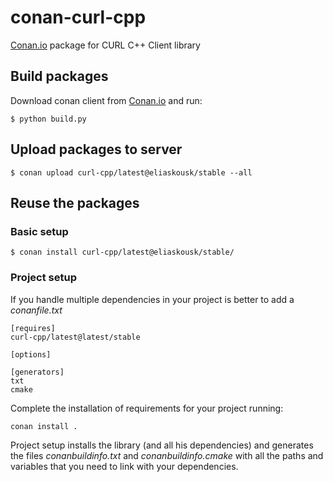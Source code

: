 # conan-curl-cpp

[Conan.io](https://conan.io) package for CURL C++ Client library

## Build packages

Download conan client from [Conan.io](https://conan.io) and run:

    $ python build.py
    
## Upload packages to server

    $ conan upload curl-cpp/latest@eliaskousk/stable --all
    
## Reuse the packages

### Basic setup

    $ conan install curl-cpp/latest@eliaskousk/stable/
    
### Project setup

If you handle multiple dependencies in your project is better to add a *conanfile.txt*
    
    [requires]
    curl-cpp/latest@latest/stable

    [options]

    [generators]
    txt
    cmake

Complete the installation of requirements for your project running:

    conan install . 

Project setup installs the library (and all his dependencies) and generates the files
*conanbuildinfo.txt* and *conanbuildinfo.cmake* with all the paths and variables that
you need to link with your dependencies.
